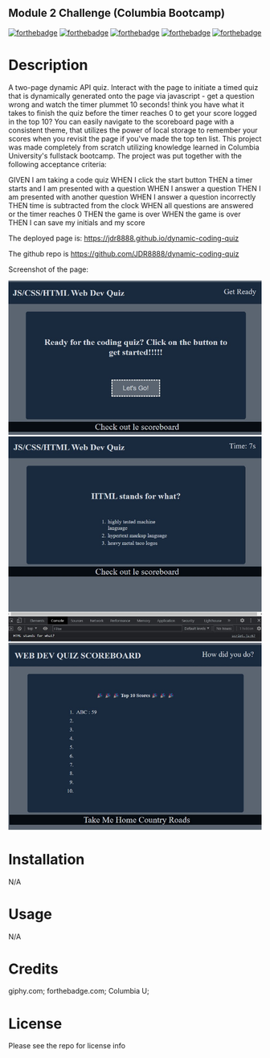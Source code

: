 ## Module 2 Challenge (Columbia Bootcamp)
[![forthebadge](https://forthebadge.com/images/badges/uses-html.svg)](https://forthebadge.com) [![forthebadge](https://forthebadge.com/images/badges/uses-css.svg)](https://forthebadge.com) [![forthebadge](https://forthebadge.com/images/badges/uses-js.svg)](https://forthebadge.com) [![forthebadge](https://forthebadge.com/images/badges/gluten-free.svg)](https://forthebadge.com) [![forthebadge](https://forthebadge.com/images/badges/uses-badges.svg)](https://forthebadge.com)

# Description
A two-page dynamic API quiz. Interact with the page to initiate a timed quiz that is dynamically generated onto the page via javascript - get a question wrong and watch the timer plummet 10 seconds! think you have what it takes to finish the quiz before the timer reaches 0 to get your score logged in the top 10? You can easily navigate to the scoreboard page with a consistent theme, that utilizes the power of local storage to remember your scores when you revisit the page if you've made the top ten list. 
This project was made completely from scratch utilizing knowledge learned in Columbia University's fullstack bootcamp. The project was put together with the following acceptance criteria:

GIVEN I am taking a code quiz
WHEN I click the start button
THEN a timer starts and I am presented with a question
WHEN I answer a question
THEN I am presented with another question
WHEN I answer a question incorrectly
THEN time is subtracted from the clock
WHEN all questions are answered or the timer reaches 0
THEN the game is over
WHEN the game is over
THEN I can save my initials and my score

The deployed page is: https://jdr8888.github.io/dynamic-coding-quiz



The github repo is https://github.com/JDR8888/dynamic-coding-quiz

Screenshot of the page:

![screenshot of project](/assets/screenshot-1.jpg)
![screenshot of project](/assets/screenshot-2.jpg)
![screenshot of project](/assets/screenshot-3.jpg)


# Installation
N/A
# Usage
N/A
# Credits
giphy.com; forthebadge.com; Columbia U;
# License
Please see the repo for license info